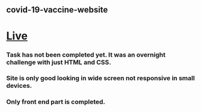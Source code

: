 ## covid-19-vaccine-website

# [Live](https://0zr7cfqfmwk1zfncafdgig-on.drv.tw/Websites/www.surokkha-website.com/html/home.html)

### Task has not been completed yet. It was an overnight challenge with just HTML and CSS.
### Site is only good looking in wide screen not responsive in small devices.
### Only front end part is completed.
